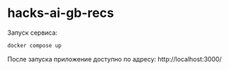 # hacks-ai-gb-recs

Запуск сервиса:
```bash
docker compose up
```

После запуска приложение доступно по адресу: http://localhost:3000/